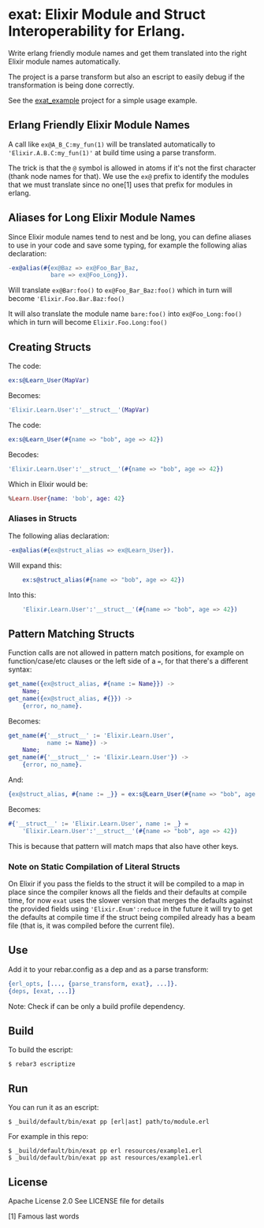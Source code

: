 # exat: Elixir Module and Struct Interoperability for Erlang.

Write erlang friendly module names and get them translated into the right Elixir
module names automatically.

The project is a parse transform but also an escript to easily debug if the
transformation is being done correctly.

See the [exat_example](https://github.com/marianoguerra-atik/exat_example) project for a simple usage example.

## Erlang Friendly Elixir Module Names

A call like `ex@A_B_C:my_fun(1)` will be translated automatically to
`'Elixir.A.B.C:my_fun(1)'` at build time using a parse transform.

The trick is that the `@` symbol is allowed in atoms if it's not the first
character (thank node names for that). We use the `ex@` prefix to identify
the modules that we must translate since no one[1] uses that prefix for modules
in erlang.

## Aliases for Long Elixir Module Names

Since Elixir module names tend to nest and be long, you can define aliases
to use in your code and save some typing, for example the following alias
declaration:

```erlang
-ex@alias(#{ex@Baz => ex@Foo_Bar_Baz,
            bare => ex@Foo_Long}).
```

Will translate `ex@Bar:foo()` to `ex@Foo_Bar_Baz:foo()` which in turn will become `'Elixir.Foo.Bar.Baz:foo()`

It will also translate the module name `bare:foo()` into `ex@Foo_Long:foo()` which in turn will become `Elixir.Foo.Long:foo()`

## Creating Structs

The code:

```erlang
ex:s@Learn_User(MapVar)
```

Becomes:

```erlang
'Elixir.Learn.User':'__struct__'(MapVar)
```

The code:

```erlang
ex:s@Learn_User(#{name => "bob", age => 42})
```

Becodes:

```erlang
'Elixir.Learn.User':'__struct__'(#{name => "bob", age => 42})
```

Which in Elixir would be:

```elixir
%Learn.User{name: 'bob', age: 42}
```

### Aliases in Structs

The following alias declaration:

```erlang
-ex@alias(#{ex@struct_alias => ex@Learn_User}).
```

Will expand this:

```erlang
    ex:s@struct_alias(#{name => "bob", age => 42})
```

Into this:

```erlang
    'Elixir.Learn.User':'__struct__'(#{name => "bob", age => 42})
```

## Pattern Matching Structs

Function calls are not allowed in pattern match positions, for example
on function/case/etc clauses or the left side of a `=`, for that there's a
different syntax:

```erlang
get_name({ex@struct_alias, #{name := Name}}) ->
    Name;
get_name({ex@struct_alias, #{}}) ->
    {error, no_name}.
```

Becomes:

```erlang
get_name(#{'__struct__' := 'Elixir.Learn.User',
           name := Name}) ->
    Name;
get_name(#{'__struct__' := 'Elixir.Learn.User'}) ->
    {error, no_name}.
```

And:

```erlang
{ex@struct_alias, #{name := _}} = ex:s@Learn_User(#{name => "bob", age => 42})
```

Becomes:

```erlang
#{'__struct__' := 'Elixir.Learn.User', name := _} =
	'Elixir.Learn.User':'__struct__'(#{name => "bob", age => 42})
```

This is because that pattern will match maps that also have other keys.

### Note on Static Compilation of Literal Structs

On Elixir if you pass the fields to the struct it will be compiled to a map
in place since the compiler knows all the fields and their defaults at compile
time, for now `exat` uses the slower version that merges the defaults against
the provided fields using `'Elixir.Enum':reduce` in the future it will try
to get the defaults at compile time if the struct being compiled already
has a beam file (that is, it was compiled before the current file).

Use
---

Add it to your rebar.config as a dep and as a parse transform:

```erlang
{erl_opts, [..., {parse_transform, exat}, ...]}.
{deps, [exat, ...]}
```

Note: Check if can be only a build profile dependency.

Build
-----

To build the escript:

    $ rebar3 escriptize

Run
---

You can run it as an escript:

    $ _build/default/bin/exat pp [erl|ast] path/to/module.erl

For example in this repo:

    $ _build/default/bin/exat pp erl resources/example1.erl
    $ _build/default/bin/exat pp ast resources/example1.erl

License
-------

Apache License 2.0
See LICENSE file for details

[1] Famous last words
